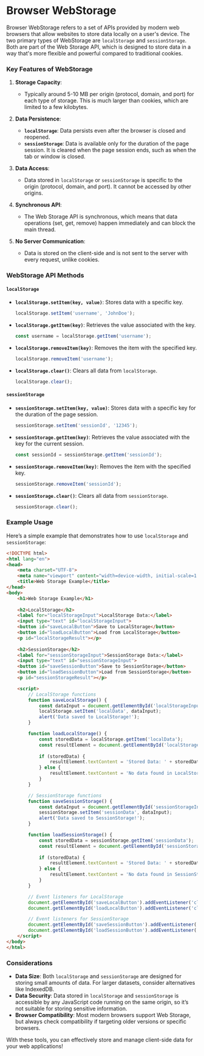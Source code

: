 # Browser WebStorage

Browser WebStorage refers to a set of APIs provided by modern web browsers that allow websites to store data locally on a user's device. The two primary types of WebStorage are `localStorage` and `sessionStorage`. Both are part of the Web Storage API, which is designed to store data in a way that's more flexible and powerful compared to traditional cookies.

### Key Features of WebStorage

1. **Storage Capacity**:
   - Typically around 5-10 MB per origin (protocol, domain, and port) for each type of storage. This is much larger than cookies, which are limited to a few kilobytes.

2. **Data Persistence**:
   - **`localStorage`**: Data persists even after the browser is closed and reopened.
   - **`sessionStorage`**: Data is available only for the duration of the page session. It is cleared when the page session ends, such as when the tab or window is closed.

3. **Data Access**:
   - Data stored in `localStorage` or `sessionStorage` is specific to the origin (protocol, domain, and port). It cannot be accessed by other origins.

4. **Synchronous API**:
   - The Web Storage API is synchronous, which means that data operations (set, get, remove) happen immediately and can block the main thread. 

5. **No Server Communication**:
   - Data is stored on the client-side and is not sent to the server with every request, unlike cookies.

### WebStorage API Methods

#### `localStorage`

- **`localStorage.setItem(key, value)`**:
  Stores data with a specific key.

  ```javascript
  localStorage.setItem('username', 'JohnDoe');
  ```

- **`localStorage.getItem(key)`**:
  Retrieves the value associated with the key.

  ```javascript
  const username = localStorage.getItem('username');
  ```

- **`localStorage.removeItem(key)`**:
  Removes the item with the specified key.

  ```javascript
  localStorage.removeItem('username');
  ```

- **`localStorage.clear()`**:
  Clears all data from `localStorage`.

  ```javascript
  localStorage.clear();
  ```

#### `sessionStorage`

- **`sessionStorage.setItem(key, value)`**:
  Stores data with a specific key for the duration of the page session.

  ```javascript
  sessionStorage.setItem('sessionId', '12345');
  ```

- **`sessionStorage.getItem(key)`**:
  Retrieves the value associated with the key for the current session.

  ```javascript
  const sessionId = sessionStorage.getItem('sessionId');
  ```

- **`sessionStorage.removeItem(key)`**:
  Removes the item with the specified key.

  ```javascript
  sessionStorage.removeItem('sessionId');
  ```

- **`sessionStorage.clear()`**:
  Clears all data from `sessionStorage`.

  ```javascript
  sessionStorage.clear();
  ```

### Example Usage

Here’s a simple example that demonstrates how to use `localStorage` and `sessionStorage`:

```html
<!DOCTYPE html>
<html lang="en">
<head>
    <meta charset="UTF-8">
    <meta name="viewport" content="width=device-width, initial-scale=1.0">
    <title>Web Storage Example</title>
</head>
<body>
    <h1>Web Storage Example</h1>
    
    <h2>LocalStorage</h2>
    <label for="localStorageInput">LocalStorage Data:</label>
    <input type="text" id="localStorageInput">
    <button id="saveLocalButton">Save to LocalStorage</button>
    <button id="loadLocalButton">Load from LocalStorage</button>
    <p id="localStorageResult"></p>
    
    <h2>SessionStorage</h2>
    <label for="sessionStorageInput">SessionStorage Data:</label>
    <input type="text" id="sessionStorageInput">
    <button id="saveSessionButton">Save to SessionStorage</button>
    <button id="loadSessionButton">Load from SessionStorage</button>
    <p id="sessionStorageResult"></p>

    <script>
        // LocalStorage functions
        function saveLocalStorage() {
            const dataInput = document.getElementById('localStorageInput').value;
            localStorage.setItem('localData', dataInput);
            alert('Data saved to LocalStorage!');
        }

        function loadLocalStorage() {
            const storedData = localStorage.getItem('localData');
            const resultElement = document.getElementById('localStorageResult');
            
            if (storedData) {
                resultElement.textContent = 'Stored Data: ' + storedData;
            } else {
                resultElement.textContent = 'No data found in LocalStorage.';
            }
        }

        // SessionStorage functions
        function saveSessionStorage() {
            const dataInput = document.getElementById('sessionStorageInput').value;
            sessionStorage.setItem('sessionData', dataInput);
            alert('Data saved to SessionStorage!');
        }

        function loadSessionStorage() {
            const storedData = sessionStorage.getItem('sessionData');
            const resultElement = document.getElementById('sessionStorageResult');
            
            if (storedData) {
                resultElement.textContent = 'Stored Data: ' + storedData;
            } else {
                resultElement.textContent = 'No data found in SessionStorage.';
            }
        }

        // Event listeners for LocalStorage
        document.getElementById('saveLocalButton').addEventListener('click', saveLocalStorage);
        document.getElementById('loadLocalButton').addEventListener('click', loadLocalStorage);

        // Event listeners for SessionStorage
        document.getElementById('saveSessionButton').addEventListener('click', saveSessionStorage);
        document.getElementById('loadSessionButton').addEventListener('click', loadSessionStorage);
    </script>
</body>
</html>
```

### Considerations

- **Data Size**: Both `localStorage` and `sessionStorage` are designed for storing small amounts of data. For larger datasets, consider alternatives like IndexedDB.
- **Data Security**: Data stored in `localStorage` and `sessionStorage` is accessible by any JavaScript code running on the same origin, so it’s not suitable for storing sensitive information.
- **Browser Compatibility**: Most modern browsers support Web Storage, but always check compatibility if targeting older versions or specific browsers.

With these tools, you can effectively store and manage client-side data for your web applications!